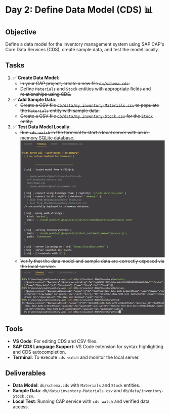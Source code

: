 # Day 2: Define Data Model (CDS) 📊

## Objective

Define a data model for the inventory management system using SAP CAP's Core Data Services (CDS), create sample data, and test the model locally.

## Tasks

1. ✅ **Create Data Model**:
   - ~~In your CAP project, create a new file `db/schema.cds`.~~
   - ~~Define `Materials` and `Stock` entities with appropriate fields and relationships using CDS.~~
2. ✅ **Add Sample Data**:
   - ~~Create a CSV file `db/data/my.inventory-Materials.csv` to populate the `Materials` entity with sample data.~~
   - ~~Create a CSV file `db/data/my.inventory-Stock.csv` for the `Stock` entity.~~
3. ✅ **Test Data Model Locally**:
   - ~~Run `cds watch` in the terminal to start a local server with an in-memory SQLite database.~~
     ![alt text](assets/day-002-step-3-cds-watch.png)
   - ~~Verify that the data model and sample data are correctly exposed via the local service.~~
     ![alt text](assets/day-002-step-3-verify-data-model-and-sample-data.png)

## Tools

- **VS Code**: For editing CDS and CSV files.
- **SAP CDS Language Support**: VS Code extension for syntax highlighting and CDS autocompletion.
- **Terminal**: To execute `cds watch` and monitor the local server.

## Deliverables

- **Data Model**: `db/schema.cds` with `Materials` and `Stock` entities.
- **Sample Data**: `db/data/inventory-Materials.csv` and `db/data/inventory-Stock.csv`.
- **Local Test**: Running CAP service with `cds watch` and verified data access.
